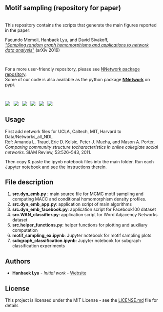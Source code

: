 ## Motif sampling (repository for paper)

<br/> This repository contains the scripts that generate the main figures reported in the paper: <br/>


Facundo Memoli, Hanbaek Lyu, and David Sivakoff,\
[*"Sampling random graph homomorphisms and applications to network data analysis*"](https://arxiv.org/abs/1910.09483) (arXiv 2019)


&nbsp;

For a more user-friendly repository, please see [NNetwork package repository](https://github.com/HanbaekLyu/NNetwork).\
Some of our code is also available as the python package [**NNetwork**](https://pypi.org/project/NNetwork/) on pypi.
 

&nbsp;

![](Figures/fig1.png)
&nbsp;
![](Figures/fig2.png)
&nbsp;
![](Figures/fig3.png)
&nbsp;
![](Figures/fig4.png)
&nbsp;
![](Figures/fig5.png)
&nbsp;
![](Figures/fig6.png)
&nbsp;

## Usage

First add network files for UCLA, Caltech, MIT, Harvard to Data/Networks_all_NDL\
Ref: Amanda L. Traud, Eric D. Kelsic, Peter J. Mucha, and Mason A. Porter,\
*Comparing community structure tocharacteristics in online collegiate social networks.* SIAM Review, 53:526–543, 2011.
&nbsp;

Then copy & paste the ipynb notebook files into the main folder. Run each Jupyter notebook and see the instructions therein. 

## File description 

  1. **src.dyn_emb.py** : main source file for MCMC motif sampling and computing MACC and conditional homomorphism density profiles. 
  2. **src.dyn_emb_app.py**: application script of main algorithms
  3. **src.dyn_emb_facebook.py**: application script for Facebook100 dataset 
  4. **src.WAN_classifier.py**: application script for Word Adjacency Networks dataset 
  5. **src.helper_functions.py**: helper functions for plotting and auxiliary computation 
  6. **motif_sampling_ex.ipynb**: Jupyter notebook for motif sampling plots
  7. **subgraph_classification.ipynb**: Jupyter notebook for subgraph classification experiments
 
## Authors

* **Hanbaek Lyu** - *Initial work* - [Website](https://hanbaeklyu.com)

## License

This project is licensed under the MIT License - see the [LICENSE.md](LICENSE.md) file for details

